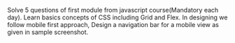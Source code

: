 Solve 5 questions of first module from javascript course(Mandatory each day).
Learn basics concepts of CSS including Grid and Flex.
 In designing we follow mobile first approach,
    Design a navigation bar for a mobile view as given in sample screenshot.